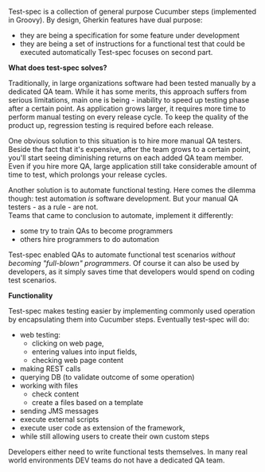 
Test-spec is a collection of general purpose Cucumber steps (implemented in Groovy).
By design, Gherkin features have dual purpose: 
* they are being a specification for some feature under development
* they are being a set of instructions for a functional test that could be executed automatically 
Test-spec focuses on second part.

**What does test-spec solves?**

Traditionally, in large organizations software had been tested manually by a dedicated QA team.
While it has some merits, this approach suffers from serious limitations, 
main one is being - inability to speed up testing phase after a certain point. 
As application grows larger, it requires more time to perform manual testing on every release cycle.
To keep the quality of the product up, regression testing is required before each release.

One obvious solution to this situation is to hire more manual QA testers.
Beside the fact that it's expensive, after the team grows to a certain point, 
you'll start seeing diminishing returns on each added QA team member.
Even if you hire more QA, large application still take considerable amount of time to test,
which prolongs your release cycles. 

Another solution is to automate functional testing.
Here comes the dilemma though: test automation _is_ software development.
But your manual QA testers - as a rule - are not.  
Teams that came to conclusion to automate, implement it differently: 
* some try to train QAs to become programmers
* others hire programmers to do automation

Test-spec enabled QAs to automate functional test scenarios _without becoming "full-blown" programmers_.
Of course it can also be used by developers, as it simply saves time that developers would spend on coding test scenarios.  


**Functionality**

Test-spec makes testing easier by implementing commonly used operation by encapsulating them into Cucumber steps.
Eventually test-spec will do:
* web testing:
    * clicking on web page, 
    * entering values into input fields, 
    * checking web page content
* making REST calls
* querying DB (to validate outcome of some operation)
* working with files
    * check content
    * create a files based on a template
* sending JMS messages
* execute external scripts
* execute user code as extension of the framework, 
* while still allowing users to create their own custom steps 

Developers either need to write functional tests themselves.
In many real world environments DEV teams do not have a dedicated QA team.
